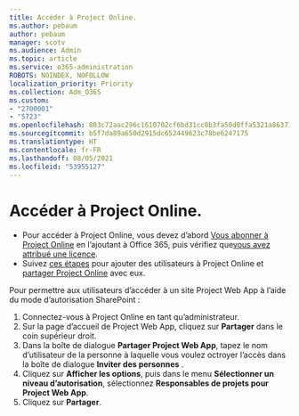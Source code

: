 ```yaml
---
title: Accéder à Project Online.
ms.author: pebaum
author: pebaum
manager: scotv
ms.audience: Admin
ms.topic: article
ms.service: o365-administration
ROBOTS: NOINDEX, NOFOLLOW
localization_priority: Priority
ms.collection: Adm_O365
ms.custom:
- "2700001"
- "5723"
ms.openlocfilehash: 803c72aac296c1610702cf6bd31cc8b3fa50d0ffa5321a8637186992bd51de3f
ms.sourcegitcommit: b5f7da89a650d2915dc652449623c78be6247175
ms.translationtype: HT
ms.contentlocale: fr-FR
ms.lasthandoff: 08/05/2021
ms.locfileid: "53955127"
---
```

# <a name="access-project-online"></a>Accéder à Project Online.

- Pour accéder à Project Online, vous devez d’abord [Vous abonner à Project Online](https://docs.microsoft.com/ProjectOnline/get-started-with-project-online) en l’ajoutant à Office 365, puis vérifiez que[vous avez attribué une licence](https://docs.microsoft.com/ProjectOnline/step-1-sign-up-for-project-online#next-make-sure-you-can-get-in).
- Suivez [ces étapes](https://docs.microsoft.com/ProjectOnline/step-2-add-people-to-project-online) pour ajouter des utilisateurs à Project Online et [partager Project Online](https://docs.microsoft.com/ProjectOnline/step-2-add-people-to-project-online#4-finally-share-project-online-with-the-people-you-added) avec eux.

Pour permettre aux utilisateurs d’accéder à un site Project Web App à l’aide du mode d’autorisation SharePoint :

1. Connectez-vous à Project Online en tant qu’administrateur.
2. Sur la page d’accueil de Project Web App, cliquez sur **Partager** dans le coin supérieur droit.
3. Dans la boîte de dialogue **Partager Project Web App**, tapez le nom d’utilisateur de la personne à laquelle vous voulez octroyer l’accès dans la boîte de dialogue **Inviter des personnes** .
4. Cliquez sur **Afficher les options**, puis dans le menu **Sélectionner un niveau d’autorisation**, sélectionnez **Responsables de projets pour Project Web App**.
5. Cliquez sur **Partager**.
